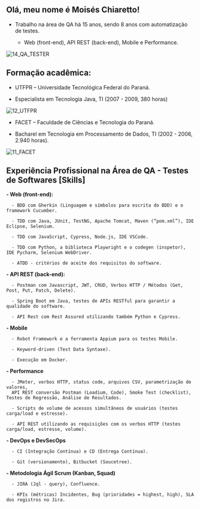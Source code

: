 ## Olá, meu nome é Moisés Chiaretto!

- Trabalho na área de QA há 15 anos, sendo 8 anos com automatização de testes.
    
    - Web (front-end), API REST (back-end), Mobile e Performance.

![14_QA_TESTER](https://github.com/moiseschiaretto/moiseschiaretto/assets/84775466/bd2f91c5-1d54-4225-bb09-378f85961152)


## Formação acadêmica:

- UTFPR – Universidade Tecnológica Federal do Paraná.

- Especialista em Tecnologia Java, TI (2007 - 2009, 380 horas)


![12_UTFPR](https://github.com/moiseschiaretto/moiseschiaretto/assets/84775466/62bd0a69-81d2-4f2a-b383-62028b8b36d2)



- FACET – Faculdade de Ciências e Tecnologia do Paraná.

- Bacharel em Tecnologia em Processamento de Dados, TI (2002 - 2006, 2.940 horas).


![11_FACET](https://github.com/moiseschiaretto/moiseschiaretto/assets/84775466/967a1b40-5034-4ccc-b476-f315e25af75c)



## Experiência Profissional na Área de QA - Testes de Softwares [Skills]
  
  **- Web (front-end):**
  
      - BDD com Gherkin (Linguagem e símbolos para escrita do BDD) e o framework Cucumber.
  
      - TDD com Java, JUnit, TestNG, Apache Tomcat, Maven (“pom.xml”), IDE Eclipse, Selenium.
  
      - TDD com JavaScript, Cypress, Node.js, IDE VSCode.
  
      - TDD com Python, a biblioteca Playwright e o codegen (inspetor), IDE Pycharm, Selenium WebDriver.
  
      - ATDD - critérios de aceite dos requisitos do software.
  
  **- API REST (back-end):**
  
      - Postman com Javascript, JWT, CRUD, Verbos HTTP / Métodos (Get, Post, Put, Patch, Delete).
  
      - Spring Boot em Java, testes de APIs RESTful para garantir a qualidade do software.
  
      - API Rest com Rest Assured utilizando também Python e Cypress.
  
  **- Mobile**
  
      - Robot Framework e a ferramenta Appium para os testes Mobile.
  
      - Keyword-driven (Test Data Syntaxe).
  
      - Execução em Docker.
  
  **- Performance**
  
      - JMeter, verbos HTTP, status code, arquivos CSV, parametrização de valores,
      API REST conversão Postman (Loadium, Code), Smoke Test (checklist), Testes de Regressão, Análise de Resultados.
  
      - Scripts de volume de acessos simultâneos de usuários (testes carga/load e estresse).
  
      - API REST utilizando as requisições com os verbos HTTP (testes carga/load, estresse, volume).

  
  **- DevOps e DevSecOps**
  
      - CI (Integração Contínua) e CD (Entrega Contínua).

      - Git (versionamento), Bitbucket (Soucetree).


  **- Metodologia Ágil Scrum (Kanban, Squad)**
  
      - JIRA (Jql - query), Confluence.

      - KPIs (métricas) Incidentes, Bug (prioridades = highest, high), SLA dos registros no Jira.

  
